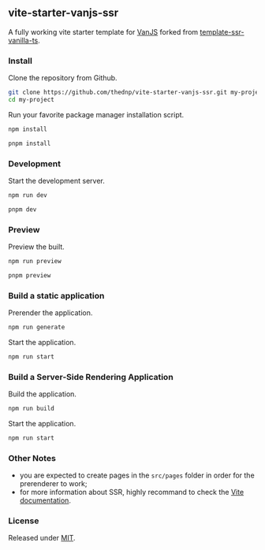 ## vite-starter-vanjs-ssr
A fully working vite starter template for [VanJS](https://vanjs.org) forked from [template-ssr-vanilla-ts](https://github.com/bluwy/create-vite-extra/tree/master/template-ssr-vanilla-ts).


### Install
Clone the repository from Github.

```bash
git clone https://github.com/thednp/vite-starter-vanjs-ssr.git my-project
cd my-project
```

Run your favorite package manager installation script.
```bash
npm install
```

```bash
pnpm install
```

### Development

Start the development server.
```bash
npm run dev
```

```bash
pnpm dev
```

### Preview

Preview the built.
```bash
npm run preview
```

```bash
pnpm preview
```

### Build a static application

Prerender the application.
```bash
npm run generate
```

Start the application.
```bash
npm run start
```

### Build a Server-Side Rendering Application

Build the application.
```bash
npm run build
```

Start the application.
```bash
npm run start
```


### Other Notes
* you are expected to create pages in the `src/pages` folder in order for the prerenderer to work;
* for more information about SSR, highly recommand to check the [Vite documentation](https://vite.dev/guide/ssr.html).


### License
Released under [MIT](LICENSE).